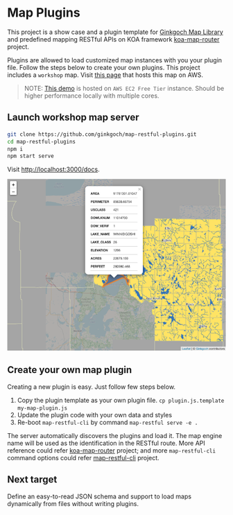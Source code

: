# Map Plugins
This project is a show case and a plugin template for [Ginkgoch Map Library](https://ginkgoch.com/) and predefined mapping RESTful APIs on KOA framework [koa-map-router](https://github.com/ginkgoch/koa-map-router) project.

Plugins are allowed to load customized map instances with you your plugin file. Follow the steps below to create your own plugins.
This project includes a `workshop` map. Visit [this page](http://ec2-3-135-237-227.us-east-2.compute.amazonaws.com:3000/docs/) that hosts this map on AWS.

> NOTE: [This demo](http://ec2-3-135-237-227.us-east-2.compute.amazonaws.com:3000/docs/) is hosted on `AWS EC2 Free Tier` instance. Should be higher performance locally with multiple cores.

## Launch workshop map server

```bash
git clone https://github.com/ginkgoch/map-restful-plugins.git
cd map-restful-plugins
npm i
npm start serve
```

Visit [http://localhost:3000/docs](http://localhost:3000/docs).

![index.png](docs/index.png)

## Create your own map plugin
Creating a new plugin is easy. Just follow few steps below.
1. Copy the plugin template as your own plugin file. `cp plugin.js.template my-map-plugin.js` 
2. Update the plugin code with your own data and styles
3. Re-boot `map-restful-cli` by command `map-restful serve -e .` 

The server automatically discovers the plugins and load it. The map engine name will be used as the identification in the RESTful route. More API reference could refer [koa-map-router](https://github.com/ginkgoch/koa-map-router) project; and more `map-restful-cli` command options could refer [map-restful-cli](https://github.com/ginkgoch/map-restful-cli) project.

## Next target
Define an easy-to-read JSON schema and support to load maps dynamically from files without writing plugins.

